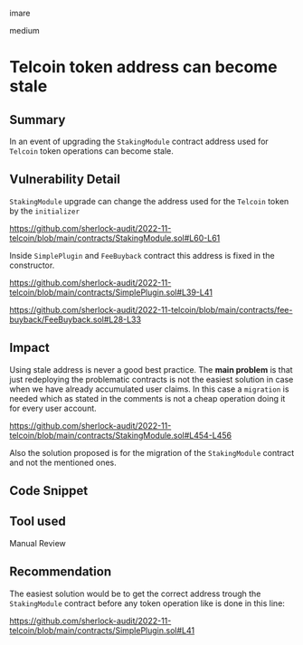 imare

medium

# Telcoin token address can become stale

## Summary
In an event of upgrading the ``StakingModule`` contract address used for ``Telcoin`` token operations can become stale.

## Vulnerability Detail

``StakingModule`` upgrade can change the address used for the ``Telcoin`` token by the ``initializer``

https://github.com/sherlock-audit/2022-11-telcoin/blob/main/contracts/StakingModule.sol#L60-L61

Inside ``SimplePlugin`` and ``FeeBuyback`` contract this address is fixed in the constructor.

https://github.com/sherlock-audit/2022-11-telcoin/blob/main/contracts/SimplePlugin.sol#L39-L41

https://github.com/sherlock-audit/2022-11-telcoin/blob/main/contracts/fee-buyback/FeeBuyback.sol#L28-L33


## Impact

Using stale address is never a good best practice.
The **main problem** is that just redeploying the problematic contracts is not the easiest solution in case when we have already accumulated user claims. In this case a ``migration`` is needed which as stated in the comments is not a cheap operation doing it for every user account.

https://github.com/sherlock-audit/2022-11-telcoin/blob/main/contracts/StakingModule.sol#L454-L456

Also the solution proposed is for the migration of the ``StakingModule`` contract and not the mentioned ones.


## Code Snippet

## Tool used

Manual Review

## Recommendation
The easiest solution would be to get the correct address trough the ``StakingModule`` contract before any token operation like is done in this line:

https://github.com/sherlock-audit/2022-11-telcoin/blob/main/contracts/SimplePlugin.sol#L41